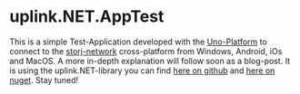 # uplink.NET.AppTest
This is a simple Test-Application developed with the [Uno-Platform](https://platform.uno) to connect to the [storj-network](https://storj.io) cross-platform from Windows, Android, iOs and MacOS. A more in-depth explanation will follow soon as a blog-post. It is using the uplink.NET-library you can find [here on github](https://github.com/topperdel/uplink.net) and [here on nuget](https://www.nuget.org/packages/uplink.NET/). Stay tuned!
